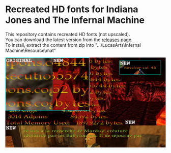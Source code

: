 # Recreated HD fonts for Indiana Jones and The Infernal Machine
This repository contains recreated HD fonts (not upscaled).  
You can download the latest version from the [releases](https://github.com/Jones3D-The-Infernal-Engine/Fonts-HD-recreation/releases) page.  
To install, extract the content from zip into "...\LucasArts\Infernal Machine\Resource\mat"  

![preview](https://raw.githubusercontent.com/Jones3D-The-Infernal-Engine/Fonts-HD-Recreation/main/font.jpg?raw=true)
